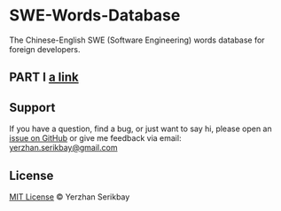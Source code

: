 # SWE-Words-Database
The Chinese-English SWE (Software Engineering) words database for foreign developers.

## PART I [a link](https://github.com/yerzhanserikbay/SWE-Words-Database/blob/master/Part%20I.md)

## Support

If you have a question, find a bug, or just want to say hi, please open an [issue on GitHub](https://github.com/yerzhanserikbay/yerzhanserikbay.github.io/issues/new) or give me feedback via email: yerzhan.serikbay@gmail.com

## License

[MIT License](./LICENSE) © Yerzhan Serikbay
